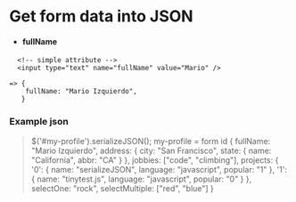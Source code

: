 # Get form data into JSON

- #### fullName
  
```
  <!-- simple attribute -->
  <input type="text" name="fullName" value="Mario" />

=> {
    fullName: "Mario Izquierdo",
   }
```

### Example json

> $('#my-profile').serializeJSON();
my-profile = form id
>{
  fullName: "Mario Izquierdo",
  address: {
    city: "San Francisco",
    state: {
      name: "California",
      abbr: "CA"
    }
  },
  jobbies: ["code", "climbing"],
  projects: {
    '0': { name: "serializeJSON", language: "javascript", popular: "1" },
    '1': { name: "tinytest.js",   language: "javascript", popular: "0" }
  },
  selectOne: "rock",
  selectMultiple: ["red", "blue"]
}
